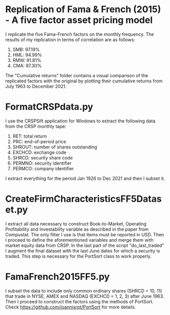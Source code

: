 # Replication of Fama & French (2015) - A five factor asset pricing model
I replicate the five Fama-French factors on the monthly frequency. 
The results of my replication in terms of correlation are as follows:
1. SMB: 97.19% 
2. HML: 94.99%
3. RMW: 91.81%
4. CMA: 97.30%

The "Cumulative returns" folder contains a visual comparison of the replicated factors
with the original by plotting their cumulative returns from July 1963 to December 2021. 

# FormatCRSPdata.py
I use the CRSPSift application for Windows to extract the following data from the 
CRSP monthly tape:
1. RET: total return 
2. PRC: end-of-period price
3. SHROUT: number of shares outstanding 
4. EXCHCD: exchange code
5. SHRCD: security share code 
6. PERMNO: security identifier
7. PERMCO: company identifier

I extract everything for the period Jan 1926 to Dec 2021 and then I subset it.

# CreateFirmCharacteristicsFF5Dataset.py
I extract all data necessary to construct Book-to-Market, Operating Profitability 
and Investability variable as described in the paper from Compustat. The only filter 
I use is that items must be reported in USD. Then I proceed to define the aforementioned 
variables and merge them with market equity data from CRSP. In the last part of the script
"do_last_traded" I augment the final dataset with the last June dates for which a security
is traded. This step is necessary for the PortSort class to work properly. 

# FamaFrench2015FF5.py
I subset the data to include only common ordinary shares (SHRCD = 10, 11) that trade in
NYSE, AMEX and NASDAQ (EXCHCD = 1, 2, 3) after June 1963. Then I proceed to construct 
the factors using the methods of PortSort. Check https://github.com/ioannisrpt/PortSort 
for more details. 

